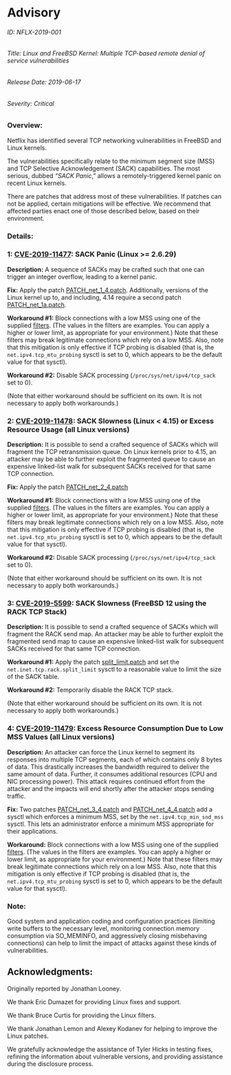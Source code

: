 # Advisory
###### ID: NFLX-2019-001

###### Title: Linux and FreeBSD Kernel: Multiple TCP-based remote denial of service vulnerabilities

###### Release Date: 2019-06-17

###### Severity: Critical

### Overview:

Netflix has identified several TCP networking vulnerabilities in FreeBSD and Linux kernels.

The vulnerabilities specifically relate to the minimum segment size (MSS) and TCP Selective Acknowledgement (SACK) capabilities. The most serious, dubbed _“SACK Panic_,” allows a remotely-triggered kernel panic on recent Linux kernels.

There are patches that address most of these vulnerabilities. If patches can not be applied, certain mitigations will be effective. We recommend that affected parties enact one of those described below, based on their environment.

### Details:

### 1: [CVE-2019-11477](https://cve.mitre.org/cgi-bin/cvename.cgi?name=CVE-2019-11477): SACK Panic (Linux >= 2.6.29)

__Description:__
A sequence of SACKs may be crafted such that one can trigger an integer overflow, leading to a kernel panic.

__Fix:__ Apply the patch [PATCH_net_1_4.patch](2019-001/PATCH_net_1_4.patch). Additionally, versions of the Linux kernel up to, and including, 4.14 require a second patch [PATCH_net_1a.patch](2019-001/PATCH_net_1a.patch).

__Workaround #1:__ Block connections with a low MSS using one of the supplied [filters](2019-001/block-low-mss/README.md). (The values in the filters are examples. You can apply a higher or lower limit, as appropriate for your environment.) Note that these filters may break legitimate connections which rely on a low MSS. Also, note that this mitigation is only effective if TCP probing is disabled (that is, the `net.ipv4.tcp_mtu_probing` sysctl is set to 0, which appears to be the default value for that sysctl).

__Workaround #2:__ Disable SACK processing (`/proc/sys/net/ipv4/tcp_sack` set to 0).

(Note that either workaround should be sufficient on its own. It is not necessary to apply both workarounds.)


### 2: [CVE-2019-11478](https://cve.mitre.org/cgi-bin/cvename.cgi?name=CVE-2019-11478): SACK Slowness (Linux < 4.15) or Excess Resource Usage (all Linux versions)

__Description:__ It is possible to send a crafted sequence of SACKs which will fragment the TCP retransmission queue. On Linux kernels prior to 4.15, an attacker may be able to further exploit the fragmented queue to cause an expensive linked-list walk for subsequent SACKs received for that same TCP connection.

__Fix:__ Apply the patch [PATCH_net_2_4.patch](2019-001/PATCH_net_2_4.patch)

__Workaround #1:__ Block connections with a low MSS using one of the supplied [filters](2019-001/block-low-mss/README.md). (The values in the filters are examples. You can apply a higher or lower limit, as appropriate for your environment.) Note that these filters may break legitimate connections which rely on a low MSS. Also, note that this mitigation is only effective if TCP probing is disabled (that is, the `net.ipv4.tcp_mtu_probing` sysctl is set to 0, which appears to be the default value for that sysctl).

__Workaround #2:__ Disable SACK processing (`/proc/sys/net/ipv4/tcp_sack` set to 0).

(Note that either workaround should be sufficient on its own. It is not necessary to apply both workarounds.)


### 3: [CVE-2019-5599](https://cve.mitre.org/cgi-bin/cvename.cgi?name=CVE-2019-5599): SACK Slowness (FreeBSD 12 using the RACK TCP Stack)

__Description:__ It is possible to send a crafted sequence of SACKs which will fragment the RACK send map. An attacker may be able to further exploit the fragmented send map to cause an expensive linked-list walk for subsequent SACKs received for that same TCP connection.

__Workaround #1:__ Apply the patch [split_limit.patch](2019-001/split_limit.patch) and set the `net.inet.tcp.rack.split_limit` sysctl to a reasonable value to limit the size of the SACK table.

__Workaround #2:__ Temporarily disable the RACK TCP stack.

(Note that either workaround should be sufficient on its own. It is not necessary to apply both workarounds.)


### 4: [CVE-2019-11479](https://cve.mitre.org/cgi-bin/cvename.cgi?name=CVE-2019-11479): Excess Resource Consumption Due to Low MSS Values (all Linux versions)

__Description:__ An attacker can force the Linux kernel to segment its responses into multiple TCP segments, each of which contains only 8 bytes of data. This drastically increases the bandwidth required to deliver the same amount of data. Further, it consumes additional resources (CPU and NIC processing power). This attack requires continued effort from the attacker and the impacts will end shortly after the attacker stops sending traffic.

__Fix:__ Two patches [PATCH_net_3_4.patch](2019-001/PATCH_net_3_4.patch) and [PATCH_net_4_4.patch](2019-001/PATCH_net_4_4.patch) add a sysctl which enforces a minimum MSS, set by the `net.ipv4.tcp_min_snd_mss` sysctl. This lets an administrator enforce a minimum MSS appropriate for their applications.

__Workaround:__ Block connections with a low MSS using one of the supplied [filters](2019-001/block-low-mss/README.md). (The values in the filters are examples. You can apply a higher or lower limit, as appropriate for your environment.) Note that these filters may break legitimate connections which rely on a low MSS. Also, note that this mitigation is only effective if TCP probing is disabled (that is, the `net.ipv4.tcp_mtu_probing` sysctl is set to 0, which appears to be the default value for that sysctl).


### Note:
Good system and application coding and configuration practices (limiting write buffers to the necessary level, monitoring connection memory consumption via SO_MEMINFO, and aggressively closing misbehaving connections) can help to limit the impact of attacks against these kinds of vulnerabilities.


## Acknowledgments:
Originally reported by Jonathan Looney.

We thank Eric Dumazet for providing Linux fixes and support.

We thank Bruce Curtis for providing the Linux filters.

We thank Jonathan Lemon and Alexey Kodanev for helping to improve the Linux patches.

We gratefully acknowledge the assistance of Tyler Hicks in testing fixes, refining the information about vulnerable versions, and providing assistance during the disclosure process.

